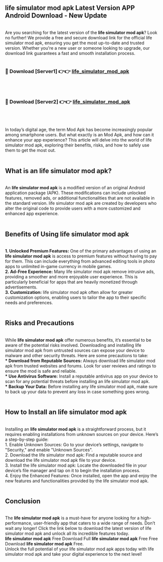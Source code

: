 ## life simulator mod apk Latest Version APP Android Download - New Update
<br>
Are you searching for the latest version of the <strong>life simulator mod apk</strong>? Look no further! We provide a free and secure download link for the official life simulator mod apk, ensuring you get the most up-to-date and trusted version. Whether you're a new user or someone looking to upgrade, our download link guarantees a fast and smooth installation process.
<br>
<br>
<h3>🔴 Download [Server1] 👉👉 <a href="https://modyolo.store/life+simulator+mod+apk">life_simulator_mod_apk</a></h3><br>
<br>
<h3>🔴 Download [Server2] 👉👉 <a href="https://modyolo.store/life+simulator+mod+apk">life_simulator_mod_apk</a></h3><br>
<br>
<br>
In today’s digital age, the term Mod Apk has become increasingly popular among smartphone users. But what exactly is an Mod Apk, and how can it enhance your app experience? This article will delve into the world of life simulator mod apk, exploring their benefits, risks, and how to safely use them to get the most out.
<br>
<br>
<h2>What is an life simulator mod apk?</h2>
<br>
An <strong>life simulator mod apk</strong> is a modified version of an original Android application package (APK). These modifications can include unlocked features, removed ads, or additional functionalities that are not available in the standard version. life simulator mod apk are created by developers who alter the original code to provide users with a more customized and enhanced app experience.
<br>
<br>
<h2>Benefits of Using life simulator mod apk</h2>
<br>
<strong> 1. Unlocked Premium Features:</strong> One of the primary advantages of using an <strong>life simulator mod apk</strong> is access to premium features without having to pay for them. This can include everything from advanced editing tools in photo apps to unlimited in-game currency in mobile games.
<br>
<strong> 2. Ad-Free Experience:</strong> Many life simulator mod apk remove intrusive ads, providing a smoother and more enjoyable user experience. This is particularly beneficial for apps that are heavily monetized through advertisements.
<br>
<strong> 3. Customization:</strong> life simulator mod apk often allow for greater customization options, enabling users to tailor the app to their specific needs and preferences.
<br>
<br>
<h2>Risks and Precautions</h2>
<br>
While <strong>life simulator mod apk</strong> offer numerous benefits, it’s essential to be aware of the potential risks involved. Downloading and installing life simulator mod apk from untrusted sources can expose your device to malware and other security threats. Here are some precautions to take:
<br>
<strong> * Download from Reputable Sources:</strong> Always download life simulator mod apk from trusted websites and forums. Look for user reviews and ratings to ensure the mod is safe and reliable.
<br>
<strong> * Use Antivirus Software:</strong> Install a reputable antivirus app on your device to scan for any potential threats before installing an life simulator mod apk.
<br>
<strong> * Backup Your Data:</strong> Before installing any life simulator mod apk, make sure to back up your data to prevent any loss in case something goes wrong.
<br>
<br>
<h2>How to Install an life simulator mod apk</h2>
<br>
Installing an <strong>life simulator mod apk</strong> is a straightforward process, but it requires enabling installations from unknown sources on your device. Here’s a step-by-step guide:
<br>
 1. Enable Unknown Sources: Go to your device’s settings, navigate to "Security," and enable "Unknown Sources".
<br>
 2. Download the life simulator mod apk: Find a reputable source and download the life simulator mod apk file to your device.
<br>
 3. Install the life simulator mod apk: Locate the downloaded file in your device’s file manager and tap on it to begin the installation process.
<br>
 4. Enjoy the Enhanced Features: Once installed, open the app and enjoy the new features and functionalities provided by the life simulator mod apk.
<br>
<br>
<h2><strong>Conclusion</strong></h2>
<br>
The <strong>life simulator mod apk</strong> is a must-have for anyone looking for a high-performance, user-friendly app that caters to a wide range of needs. Don’t wait any longer! Click the link below to download the latest version of life simulator mod apk and unlock all its incredible features today.
<br>
<strong>life simulator mod apk</strong> Free Download Full <strong>life simulator mod apk</strong> Free Free Download <strong>life simulator mod apk</strong> Free.
<br>
Unlock the full potential of your life simulator mod apk apps today with life simulator mod apk and take your digital experience to the next level!